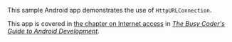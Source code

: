 This sample Android app demonstrates
the use of `HttpURLConnection`.

This app is covered in 
[the chapter on Internet access](https://commonsware.com/Android/previews/internet-access)
in [*The Busy Coder's Guide to Android Development*](https://commonsware.com/Android/).

